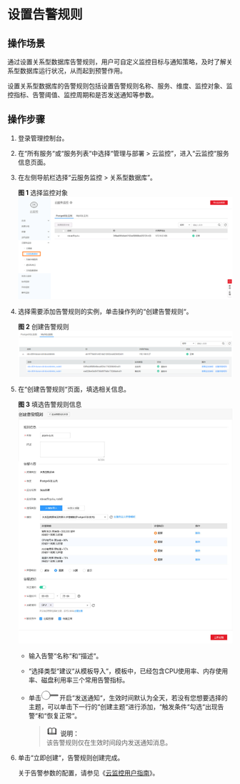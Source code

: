 # 设置告警规则<a name="rds_sqlserver_06_0002"></a>

## 操作场景<a name="rds_06_0002_section2443519211056"></a>

通过设置关系型数据库告警规则，用户可自定义监控目标与通知策略，及时了解关系型数据库运行状况，从而起到预警作用。

设置关系型数据库的告警规则包括设置告警规则名称、服务、维度、监控对象、监控指标、告警阈值、监控周期和是否发送通知等参数。

## 操作步骤<a name="rds_06_0002_section6332780011056"></a>

1.  登录管理控制台。
2.  在“所有服务“或“服务列表“中选择“管理与部署 \> 云监控”，进入“云监控“服务信息页面。
3.  在左侧导航栏选择“云服务监控 \> 关系型数据库”。

    **图 1**  选择监控对象<a name="rds_06_0002_fig422982914195"></a>  
    ![](figures/选择监控对象.png "选择监控对象")

4.  选择需要添加告警规则的实例，单击操作列的“创建告警规则“。

    **图 2**  创建告警规则<a name="rds_06_0002_fig154402035152220"></a>  
    ![](figures/创建告警规则.png "创建告警规则")

5.  在“创建告警规则“页面，填选相关信息。

    **图 3**  填选告警规则信息<a name="rds_06_0002_fig13457134514335"></a>  
    ![](figures/填选告警规则信息.jpg "填选告警规则信息")

    -   输入告警“名称“和“描述“。
    -   “选择类型“建议“从模板导入“，模板中，已经包含CPU使用率、内存使用率、磁盘利用率三个常用告警指标。
    -   单击![](figures/off-(2).png)开启“发送通知“，生效时间默认为全天，若没有您想要选择的主题，可以单击下一行的“创建主题“进行添加，“触发条件“勾选“出现告警“和“恢复正常“。

        >![](public_sys-resources/icon-note.gif) **说明：**   
        >该告警规则仅在生效时间段内发送通知消息。  


6.  单击“立即创建“，告警规则创建完成。

    关于告警参数的配置，请参见《[云监控用户指南](https://support.huaweicloud.com/usermanual-ces/zh-cn_topic_0084572213.html)》。


